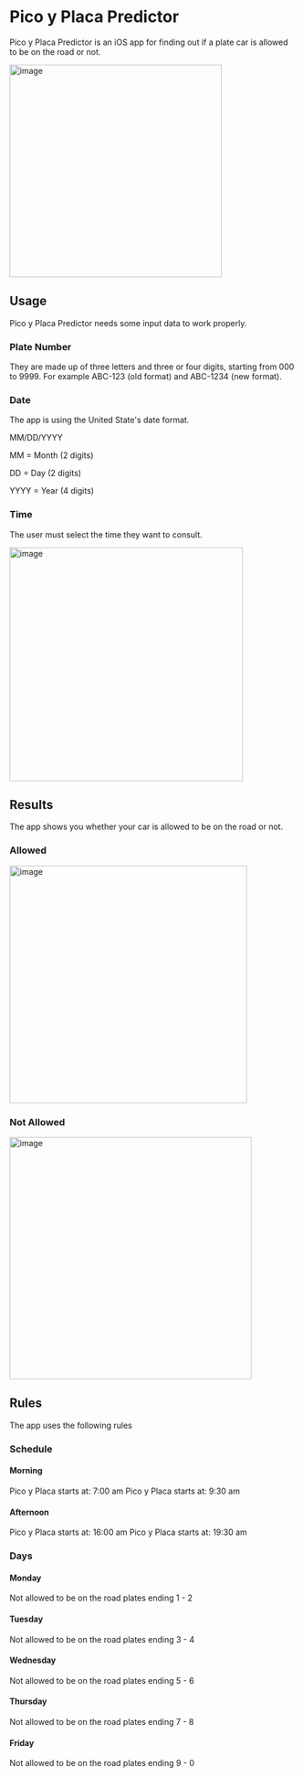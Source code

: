 # Pico y Placa Predictor

Pico y Placa Predictor is an iOS app for finding out if a plate car is allowed to be on the road or not.

<img width="372" alt="image" src="https://user-images.githubusercontent.com/17515471/174323520-3b2fb8b3-9a87-4f82-b4a9-85b1b254987a.png">

## Usage
 
 Pico y Placa Predictor needs some input data to work properly.
 
### Plate Number
They are made up of three letters and three or four digits, starting from 000 to 9999. For example ABC-123 (old format) and ABC-1234 (new format).

### Date
The app is using the United State's date format. 

MM/DD/YYYY

MM = Month (2 digits)

DD = Day (2 digits)

YYYY = Year (4 digits)

### Time
The user must select the time they want to consult.
 
<img width="409" alt="image" src="https://user-images.githubusercontent.com/17515471/174324912-6f978e73-817d-4ca8-ae3a-89c031f540b1.png">

## Results

The app shows you whether your car is allowed to be on the road or not.

### Allowed
<img width="416" alt="image" src="https://user-images.githubusercontent.com/17515471/174327717-de389467-5402-471a-8366-49b680297e5b.png">

### Not Allowed
<img width="424" alt="image" src="https://user-images.githubusercontent.com/17515471/174328023-99147ba5-a924-49c0-861a-38a008e02c87.png">

## Rules

The app uses the following rules

### Schedule

#### Morning
Pico y Placa starts at: 7:00 am
Pico y Placa starts at: 9:30 am
#### Afternoon
Pico y Placa starts at: 16:00 am
Pico y Placa starts at: 19:30 am

### Days

#### Monday
Not allowed to be on the road plates ending  1 - 2
#### Tuesday
Not allowed to be on the road plates ending  3 - 4
#### Wednesday
Not allowed to be on the road plates ending  5 - 6
#### Thursday
Not allowed to be on the road plates ending  7 - 8
#### Friday
Not allowed to be on the road plates ending  9 - 0

